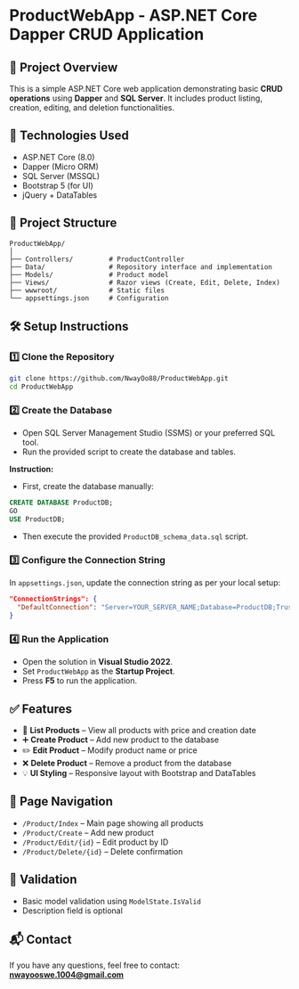 # ProductWebApp - ASP.NET Core Dapper CRUD Application

## 📌 Project Overview
This is a simple ASP.NET Core web application demonstrating basic **CRUD operations** using **Dapper** and **SQL Server**. It includes product listing, creation, editing, and deletion functionalities.

## 🚀 Technologies Used
- ASP.NET Core (8.0)
- Dapper (Micro ORM)
- SQL Server (MSSQL)
- Bootstrap 5 (for UI)
- jQuery + DataTables

## 📁 Project Structure
```
ProductWebApp/
│
├── Controllers/         # ProductController
├── Data/                # Repository interface and implementation
├── Models/              # Product model
├── Views/               # Razor views (Create, Edit, Delete, Index)
├── wwwroot/             # Static files
└── appsettings.json     # Configuration
```

## 🛠️ Setup Instructions

### 1️⃣ Clone the Repository
```bash
git clone https://github.com/NwayOo88/ProductWebApp.git
cd ProductWebApp
```

### 2️⃣ Create the Database
- Open SQL Server Management Studio (SSMS) or your preferred SQL tool.
- Run the provided script to create the database and tables.

**Instruction:**
- First, create the database manually:
```sql
CREATE DATABASE ProductDB;
GO
USE ProductDB;
```
- Then execute the provided `ProductDB_schema_data.sql` script.

### 3️⃣ Configure the Connection String
In `appsettings.json`, update the connection string as per your local setup:
```json
"ConnectionStrings": {
  "DefaultConnection": "Server=YOUR_SERVER_NAME;Database=ProductDB;Trusted_Connection=True;"
}
```

### 4️⃣ Run the Application
- Open the solution in **Visual Studio 2022**.
- Set `ProductWebApp` as the **Startup Project**.
- Press **F5** to run the application.


## ✅ Features

- 📃 **List Products** – View all products with price and creation date
- ➕ **Create Product** – Add new product to the database
- ✏️ **Edit Product** – Modify product name or price
- ❌ **Delete Product** – Remove a product from the database
- 💡 **UI Styling** – Responsive layout with Bootstrap and DataTables


## 📌 Page Navigation
- `/Product/Index` – Main page showing all products
- `/Product/Create` – Add new product
- `/Product/Edit/{id}` – Edit product by ID
- `/Product/Delete/{id}` – Delete confirmation

## 🧪 Validation
- Basic model validation using `ModelState.IsValid`
- Description field is optional

## 📬 Contact
If you have any questions, feel free to contact:
**nwayooswe.1004@gmail.com**

